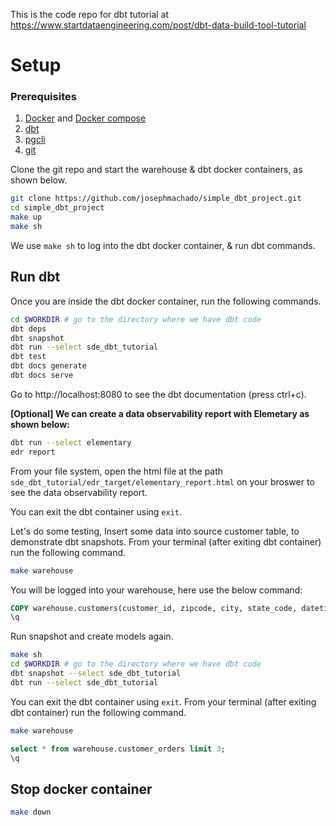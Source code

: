 This is the code repo for dbt tutorial at https://www.startdataengineering.com/post/dbt-data-build-tool-tutorial

# Setup

### Prerequisites

1. [Docker](https://docs.docker.com/get-docker/) and [Docker compose](https://docs.docker.com/compose/install/)
2. [dbt](https://docs.getdbt.com/dbt-cli/installation/)
3. [pgcli](https://www.pgcli.com/install)
4. [git](https://git-scm.com/book/en/v2/Getting-Started-Installing-Git)

Clone the git repo and start the warehouse & dbt docker containers, as shown below.

```bash
git clone https://github.com/josephmachado/simple_dbt_project.git
cd simple_dbt_project
make up
make sh
```

We use `make sh` to log into the dbt docker container, & run dbt commands.

## Run dbt 

Once you are inside the dbt docker container, run the following commands.

```bash
cd $WORKDIR # go to the directory where we have dbt code
dbt deps
dbt snapshot
dbt run --select sde_dbt_tutorial
dbt test
dbt docs generate
dbt docs serve
```

Go to http://localhost:8080 to see the dbt documentation (press ctrl+c). 


**[Optional] We can create a data observability report with Elemetary as shown below:**

```bash
dbt run --select elementary
edr report
```

From your file system, open the html file at the path `sde_dbt_tutorial/edr_target/elementary_report.html` on your broswer to see the data observability report.

You can exit the dbt container using `exit`.

Let's do some testing, Insert some data into source customer table, to demonstrate dbt snapshots. From your terminal (after exiting dbt container) run the following command.

```bash
make warehouse
```
You will be logged into your warehouse, here use the below command:

```sql
COPY warehouse.customers(customer_id, zipcode, city, state_code, datetime_created, datetime_updated) FROM '/input_data/customer_new.csv' DELIMITER ',' CSV HEADER;
\q
```

Run snapshot and create models again.

```bash
make sh
cd $WORKDIR # go to the directory where we have dbt code
dbt snapshot --select sde_dbt_tutorial
dbt run --select sde_dbt_tutorial
```
You can exit the dbt container using `exit`. From your terminal (after exiting dbt container) run the following command.

```bash
make warehouse
```

```sql
select * from warehouse.customer_orders limit 3;
\q
```

## Stop docker container

```bash
make down
```
